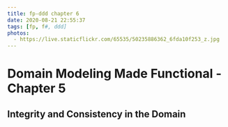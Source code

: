 ```yaml
---
title: fp-ddd chapter 6
date: 2020-08-21 22:55:37
tags: [fp, f#, ddd]
photos:
  - https://live.staticflickr.com/65535/50235886362_6fda10f253_z.jpg
---
```


# Domain Modeling Made Functional - Chapter 5

## Integrity and Consistency in the Domain

<!--more-->

